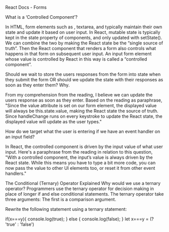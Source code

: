 React Docs - Forms


What is a ‘Controlled Component’?

In HTML, form elements such as , textarea, and typically maintain their own state and update it based on user input. In React, mutable state is typically kept in the state property of components, and only updated with setState(). We can combine the two by making the React state be the “single source of truth”. Then the React component that renders a form also controls what happens in that form on subsequent user input. An input form element whose value is controlled by React in this way is called a “controlled component”. 

Should we wait to store the users responses from the form into state when they submit the form OR should we update the state with their responses as soon as they enter them? Why. 

From my comprehension from the reading, I believe we can update the users response as soon as they enter. Based on the reading as paraphrase, "Since the value attribute is set on our form element, the displayed value will always be this.state.value, making the React state the source of truth. Since handleChange runs on every keystroke to update the React state, the displayed value will update as the user types." 

How do we target what the user is entering if we have an event handler on an input field? 

In React, the controlled component is driven by the input value of what user input. Here's a paraphrase from the reading in relation to this question, "With a controlled component, the input’s value is always driven by the React state. While this means you have to type a bit more code, you can now pass the value to other UI elements too, or reset it from other event handlers." 

The Conditional (Ternary) Operator Explained Why would we use a ternary operator? Programmers use the ternary operator for decision making in place of longer if and else conditional statements. The ternary operator take three arguments: The first is a comparison argument. 

Rewrite the following statement using a ternary statement: 

if(x===y){ console.log(true); } else { console.log(false); } let x===y = (? 'true' : 'false')